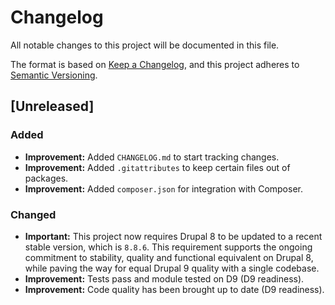 # Changelog
All notable changes to this project will be documented in this file.

The format is based on [Keep a Changelog](https://keepachangelog.com/en/1.0.0/),
and this project adheres to
[Semantic Versioning](https://semver.org/spec/v2.0.0.html).

## [Unreleased]

### Added
- **Improvement:** Added `CHANGELOG.md` to start tracking changes.
- **Improvement:** Added `.gitattributes` to keep certain files out of packages.
- **Improvement:** Added `composer.json` for integration with Composer.

### Changed
- **Important:** This project now requires Drupal 8 to be updated to a recent
  stable version, which is ``8.8.6``. This requirement supports the ongoing
  commitment to stability, quality and functional equivalent on Drupal 8, while
  paving the way for equal Drupal 9 quality with a single codebase.
- **Improvement:** Tests pass and module tested on D9 (D9 readiness).
- **Improvement:** Code quality has been brought up to date (D9 readiness).
